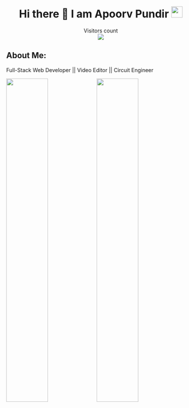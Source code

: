 <h1 align="center">Hi there 👋 I am  Apoorv Pundir  <img src="https://emoji.slack-edge.com/T0172CCPGUW/party-blob/d7253707fa13e9ee.gif" width="30"/></h1>
<p align="center"> 
  Visitors count<br>
  <img src="https://profile-counter.glitch.me/apoorv790/count.svg" />
</p>

## About Me: 
Full-Stack Web Developer || Video Editor ||  Circuit Engineer

<span align="left">
	<img width="47%" src="https://github-readme-stats.vercel.app/api?username=apoorv790&show_icons=true&include_all_commits=true&count_private=true&hide_border=true&theme=dark" />
</span>
<span align="left">
	<img width="47%" src="https://github-readme-streak-stats.herokuapp.com/?user=apoorv790&include_all_commits=true&hide_border=true&theme=dark" />
</span>


<!--
<!---
- 👋 Hi, I’m @apoorv790
- 👀 I’m interested in Python
- 🌱 I’m currently learning Data Structures and Algorithms
- 💞️ I’m looking to collaborate on MERN projects
- 📫 Reach me at apoorvpundir21@gmail.com
- 😄 Pronouns: He/Him
--->

<!---
apoorv790/apoorv790 is a ✨ special ✨ repository because its `README.md` (this file) appears on your GitHub profile.
You can click the Preview link to take a look at your changes.
--->
